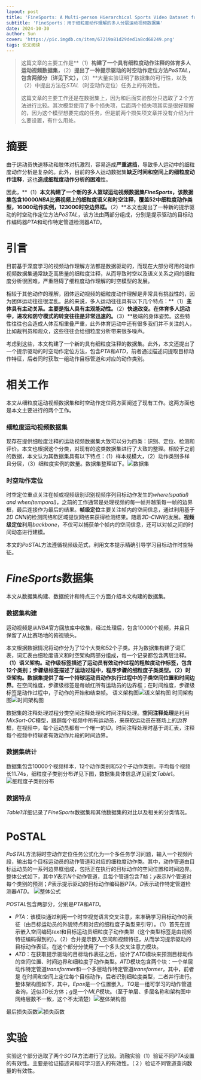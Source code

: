 ```yaml
---
layout: post
title: 'FineSports: A Multi-person Hierarchical Sports Video Dataset for Fine-grained Action Understanding CVPR 2024'
subtitle: 'FineSports：用于细粒度动作理解的多人分层运动视频数据集'
date: 2024-10-30
author: Sun
cover: 'https://pic.imgdb.cn/item/67219a81d29ded1a8cd68249.png'
tags: 论文阅读
---
```


> 这篇文章的主要工作是**（1）**构建了一个具有细粒度动作注释的体育多人运动视频数据集，**（2）**提出了一种提示驱动的时空动作定位方法*PoSTAL*，包含两部分（详见下文），**（3）**大量实验证明了数据集的可行性，以及（2）中提出方法在*STAL*（时空动作定位）任务上的有效性。
> 
> 这篇文章的主要工作还是在数据集上，因为和后面实验部分只选取了２个方法进行比较。其次模型使用了多个损失项，后面两个损失项其实是很好理解的，因为这个模型想要完成的任务，但是前两个损失项文章并没有介绍为什么要设置，有什么用处。

# 摘要

由于运动员快速移动和肢体对抗激烈，容易造成**严重遮挡**，导致多人运动中的细粒度动作分析是复杂的。此外，目前的多人运动数据集**缺乏时间和空间上的细粒度动作注释**，这也**造成细粒度动作分析的困难**性。

因此，**（1）**本文构建了一个新的多人篮球运动视频数据集*FineSports*，该数据集包含10000*NBA*比赛视频上的细粒度语义和时空注释，覆盖52中细粒度动作类型，16000动作实例，123000时空边界框。**（2）**本文也提出了一种新的提示驱动的时空动作定位方法*PoSTAL*，该方法由两部分组成，分别是提示驱动的目标动作编码器*PTA*和动作特定管道检测器*ATD*。

# 引言

目前基于深度学习的视频动作理解方法都是数据驱动的，而现在大部分可用的动作视频数据集通常缺乏高质量的细粒度注释，从而导致时空以及语义关系之间的细粒度分析很困难，严重阻碍了细粒度动作理解的时空模型的发展。

相较于其他动作的理解，团体运动视频的细粒度动作理解是非常具有挑战性的，因为团体运动往往很混乱。总的来说，多人运动往往具有以下几个特点：**（1）**主体具有主动关系。主要是指人具有主观能动性。**（2）**快速改变。在体育多人运动中，进攻和防守模式的转变往往是非常迅速的。**（3）**极端的身体姿势。这些特性往往也会造成人体互相重叠严重，此外体育运动中还有很多我们并不关注的人，比如裁判员和观众，这些往往会给细粒度分析带来很多噪声。

考虑到这些，本文构建了一个新的具有细粒度注释的数据集。此外，本文还提出了一个提示驱动的时空动作定位方法，包含*PTA*和*ATD*，前者通过描述词提取目标动作特征，后者同时获取一组动作目标管道和对应的动作类别。

# 相关工作

本文从细粒度运动视频数据集和时空动作定位两方面阐述了现有工作。这两方面也是本文主要进行的两个工作。

### 细粒度运动视频数据集

现存在提供细粒度注释的运动视频数据集大致可以分为四类：识别、定位、检测和评价。本文也根据这个分类，对现有的这类数据集进行了大致的整理。相较于之前的数据，本文认为其数据集具有以下特点：（1）样本规模大，（2）动作类别多样且分层，（3）细粒度实例的数量。数据集整理如下。![数据集](https://pic.imgdb.cn/item/671f6c05d29ded1a8c28a5b9.png)

### 时空动作定位

时空定位重点关注在帧或视频级别识别视频序列目标动作发生的*where(spatial) and when(temporal)*，之前的工作通常是处理视频的每一帧并越策每一帧的边界框，最后连接作为最后的结果。**帧级定位**主要关注帧内的空间信息，通过利用基于*2D CNN*的检测网络和区域提议网络来获得检测结果。随着*3D-CNN*的发展。**视频级定位**利用*backbone*，不仅可以捕获单个帧内的空间信息，还可以对帧之间的时间动态进行建模。

本文的*PoSTAL*方法遵循视频级范式，利用文本提示精确引导学习目标动作时空特征。

# *FineSports*数据集

本文从数据集构建、数据统计和特点三个方面介绍本文构建的数据集。

### 数据集构建

运动视频是从*NBA*官方回放库中收集，经过处理后，包含10000个视频，并且只保留了从比赛场地的俯视镜头。

本文根据数据情况将动作分为了12个大类和52个子类。并为数据集构建了词汇表，词汇表由细粒度语义和时空架构两部分组成，每一个记录都包含两层注释。**（1）语义架构。**动作级标签描述了运动员有效动作过程的粗粒度动作标签，包含12个类别；步骤级标签描述了运动过程中，程序步骤的细粒度子类类型。**（2）时空架构。**数据集提供了每一个持球运动员动作执行过程中的**子类空间位置和时间边界**。在空间维度，步骤级标签是每帧红所有运动员的边界框；在时间维度，步骤级标签是动作过程中，子动作的开始和结束帧。
语义架构图![语义架构图](https://pic.imgdb.cn/item/6720901bd29ded1a8c050ccd.png)
时间架构图![时间架构图](https://pic.imgdb.cn/item/67209076d29ded1a8c056d97.png)

数据集的注释处理过程分类空间注释处理和时间注释处理。**空间注释处理**是利用*MixSort-OC*模型，跟踪每个视频中所有运动员，来获取运动员在赛场上的边界框，在视频中，每个运动员都有一个唯一的*ID*。时间注释处理时基于词汇表，注释每个视频中持球者有效动作片段的时间边界。

### 数据集统计

数据集包含10000个视频样本，12个动作类别和52个子动作类别，平均每个视频长11.74s，细粒度子类别分布详见下图，数据集具体信息详见前文*Table1*。
![细粒度子类别分布](https://pic.imgdb.cn/item/672091c5d29ded1a8c06cfa9.png)

### 数据特点

*Table1*详细记录了*FineSports*数据集和其他数据集的对比以及相关的分类情况。

# PoSTAL

*PoSTAL*方法将时空动作定位任务公式化为一个多任务学习问题，输入一个视频片段，输出每个目标运动员的动作管道和对应的细粒度动作类。其中，动作管道由目标运动员的一系列边界框组成，包括正在执行的目标动作的空间位置和时间边界。整体公式如下，其中*Y*表示*N*个动作管道，且每个管道包含*T*帧；*y*表示*N*个管道对每个类别的预测；*P*表示提示驱动的目标动作编码器*PTA*，*D*表示动作特定管道检测器*ATD*。
![整体公式](https://pic.imgdb.cn/item/67209aefd29ded1a8c0fec66.png)

*POSTAL*包含两部分，分别是*PTA*和*ATD*。

* *PTA*：该模块通过利用一个时空视觉语言交叉注意，来准确学习目标动作的表征（由目标运动员的外貌特点和对应的细粒度子类型来引导）。（1）首先在提示嵌入空间编码*text*和目标运动员细粒度子动作类型（这个类型标签是由视频特征编码得到的）。（2）合并提示嵌入空间和视频特征，从而学习提示驱动的目标动作表征。在这个部分分使用了一个多头交叉注意力模块。
* *ATD*：在获取提示驱动的目标动作表征之后，设计了*ATD*模块来预测目标动作的空间位置、时间边界和细粒度子动作类型。*ATD*模块包含两个块：一个单层动作特定管道*transformer*和一个多层动作特定管道*transformer*，其中，前者是 在时间和空间上定位每个目标动作，后者识别细粒度类型，二者并行进行。
  整体架构图如下，其中，*Epos*是一个位置嵌入，*TQ*是一组可学习的动作管道查询，近似*3D*长方体；*g*是一个*MLP*模块。（至于单层、多层名称和架构图中网络层数不一致，这个不太清楚）![整体架构图](https://pic.imgdb.cn/item/6721964fd29ded1a8cd2f6f0.png)

最后损失函数![损失函数](https://pic.imgdb.cn/item/672197c3d29ded1a8cd43d50.png)

# 实验

实验这个部分选取了两个*SOTA*方法进行了比较。消融实验（1）验证不同*PTA*设置的有效性。主要是验证描述词和可学习嵌入的有效性。（２）验证不同管道查询数量的有效性。

